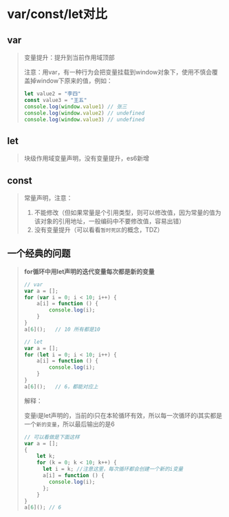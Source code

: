 # var/const/let对比

## var

> 变量提升：提升到当前作用域顶部
>
> 注意：用var，有一种行为会把变量挂载到window对象下，使用不慎会覆盖掉window下原来的值，例如：
>
> ```javascript
> let value2 = "李四"
> const value3 = "王五"
> console.log(window.value1) // 张三
> console.log(window.value2) // undefined
> console.log(window.value3) // undefined
> ```

## let

> 块级作用域变量声明，没有变量提升，es6新增

## const

> 常量声明，注意：
>
> 1. 不能修改（但如果常量是个引用类型，则可以修改值，因为常量的值为该对象的引用地址，一般编码中不要修改值，容易出错）
> 2. 没有变量提升（可以看看`暂时死区`的概念，TDZ）



## 一个经典的问题

> __for循环中用let声明的迭代变量每次都是新的变量__
>
> ```javascript
> // var
> var a = [];
> for (var i = 0; i < 10; i++) {
>     a[i] = function () {
>         console.log(i);
>     }
> }
> a[6]();	// 10 所有都是10
> ```
>
> ```javascript
> // let
> var a = [];
> for (let i = 0; i < 10; i++) {
>     a[i] = function () {
>         console.log(i);
>     }
> }
> a[6]();	// 6，都能对应上
> ```
>
> 解释：
>
> 变量i是let声明的，当前的i只在本轮循环有效，所以每一次循环的i其实都是一个`新的变量`，所以最后输出的是6
>
> ```javascript
> // 可以看做是下面这样
> var a = [];
> {
>     let k;
>     for (k = 0; k < 10; k++) {
>       let i = k; //注意这里，每次循环都会创建一个新的i变量
>       a[i] = function () {
>         console.log(i);
>       };
>     }
> }
> a[6](); // 6
> ```
>
> 

